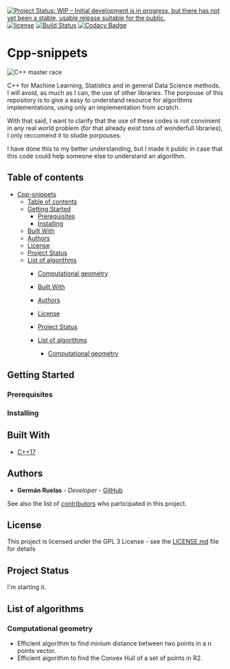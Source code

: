 [![Project Status: WIP – Initial development is in progress, but there has not yet been a stable, usable release suitable for the public.](https://www.repostatus.org/badges/latest/wip.svg)](https://www.repostatus.org/#wip)
[![license](https://img.shields.io/badge/licence-GPL--3-blue.svg)](https://github.com/lgruelas/Cpp-snipptes/blob/master/LICENSE)
[![Build Status](https://api.travis-ci.com/lgruelas/Cpp-snippets.svg?branch=master)](https://travis-ci.com/lgruelas/Cpp-snippets)
[![Codacy Badge](https://api.codacy.com/project/badge/Grade/cebd2319795d4603b609a9a277228b0d)](https://www.codacy.com/manual/lgruelas/Cpp-snippets?utm_source=github.com&amp;utm_medium=referral&amp;utm_content=lgruelas/Cpp-snippets&amp;utm_campaign=Badge_Grade)

# Cpp-snippets

![C++ master race](assets/gcc.png?raw=true "gcc")

C++ for Machine Learning, Statistics and in general Data Science methods. I will avoid, as much as I can, the use of other libraries. The porpouse of this repository is to give a easy to understand resource for algorithms implementations, using only an implementation from scratch.

With that said, I want to clarify that the use of these codes is not convinient in any real world problem (for that already exist tons of wonderfull libraries), I only reccomend it to studie porpouses.

I have done this to my better understanding, but I made it public in case that this code could help someone else to understand an algorithm.

## Table of contents

- [Cpp-snippets](#cpp-snippets)
  - [Table of contents](#table-of-contents)
  - [Getting Started](#getting-started)
    - [Prerequisites](#prerequisites)
    - [Installing](#installing)
  - [Built With](#built-with)
  - [Authors](#authors)
  - [License](#license)
  - [Project Status](#project-status)
  - [List of algorithms](#list-of-algorithms)
    - [Computational geometry](#computational-geometry)

    - [Built With](#built-with)
    - [Authors](#authors)
    - [License](#license)
    - [Project Status](#project-status)
    - [List of algorithms](#list-of-algorithms)
      - [Computational geometry](#computational-geometry)

## Getting Started

### Prerequisites

### Installing

## Built With

  - [C++17](https://isocpp.org/)

## Authors

  - **Germán Ruelas** - *Developer* - [GitHub](https://github.com/lgruelas)

See also the list of [contributors](https://github.com/your/project/contributors) who participated in this project.

## License

This project is licensed under the GPL 3 License - see the [LICENSE.md](LICENSE.md) file for details

## Project Status

I'm starting it.

## List of algorithms

### Computational geometry
  - Efficient algorithm to find minium distance between two points in a n points vector.
  - Efficient algorithm to find the Convex Hull of a set of points in R2.
